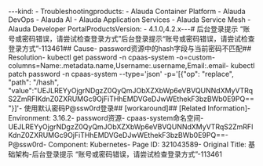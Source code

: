 ---kind:   - Troubleshootingproducts:    - Alauda Container Platform   - Alauda DevOps   - Alauda AI   - Alauda Application Services   - Alauda Service Mesh   - Alauda Developer PortalProductsVersion:   - 4.1.0,4.2.x---<!-- A type of document that involves encountering a fault, diag...it, performing root cause analysis, and providing solutions. --># 后台登录提示 “账号或密码错误，请尝试检查登录方式”后台登录提示“账号或密码错误，请尝试检查登录方式”-113461## Cause- password资源中的hash字段与当前密码不匹配## Resolution- kubectl get password -n cpaas-system -o=custom-columns=Name:.metadata.name,Username:.username,Email:.email- kubectl patch password -n cpaas-system <name> --type='json' -p='[{"op": "replace", "path": "/hash", "value":"UEJLREYyOjgrNDgzZ0QyQmJObXZXbWp6eVBVQUNNdXMyVTRqS2ZmRFlKdnZ0ZXRUMGc9OjFiTHhEMDVGeDJwWEthekF3bzBWb0E9PQ=="}]'- 使用默认密码P@ssw0rd登录## [workaround]## [Related Information]- Environment: 3.16.2- password资源- cpaas-system命名空间- UEJLREYyOjgrNDgzZ0QyQmJObXZXbWp6eVBVQUNNdXMyVTRqS2ZmRFlKdnZ0ZXRUMGc9OjFiTHhEMDVGeDJwWEthekF3bzBWb0E9PQ==- P@ssw0rd- Component: Kubernetes- Page ID: 321043589- Original Title: 基础架构-后台登录提示 “账号或密码错误，请尝试检查登录方式”-113461
